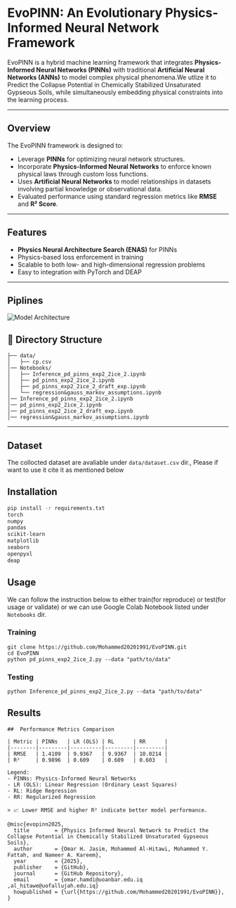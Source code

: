 # EvoPINN: An Evolutionary Physics-Informed Neural Network Framework

EvoPINN is a hybrid machine learning framework that integrates **Physics-Informed Neural Networks (PINNs)** with traditional **Artificial Neural Networks (ANNs)** to model complex physical phenomena.We utlize it to Predict the Collapse Potential in Chemically Stabilized Unsaturated Gypseous Soils, while simultaneously embedding physical constraints into the learning process.

---

##  Overview

The EvoPINN framework is designed to:

- Leverage **PINNs** for optimizing neural network structures.
- Incorporate **Physics-Informed Neural Networks** to enforce known physical laws through custom loss functions.
- Uses **Artificial Neural Networks** to model relationships in datasets involving partial knowledge or observational data.
- Evaluated performance using standard regression metrics like **RMSE** and **R² Score**.

---

##  Features

- **Physics Neural Architecture Search (ENAS)** for PINNs
- Physics-based loss enforcement in training
- Scalable to both low- and high-dimensional regression problems
- Easy to integration with PyTorch and DEAP

---
## Piplines

![Model Architecture](images/model_architecture.png)

## 📁 Directory Structure

~~~
├── data/
│   ├── cp.csv
│── Notebooks/ 
│   ├── Inference_pd_pinns_exp2_2ice_2.ipynb 
│   ├── pd_pinns_exp2_2ice_2.ipynb
│   ├── pd_pinns_exp2_2ice_2_draft_exp.ipynb
│   └── regression&gauss_markov_assumptions.ipynb
│── Inference_pd_pinns_exp2_2ice_2.ipynb 
│── pd_pinns_exp2_2ice_2.ipynb
│── pd_pinns_exp2_2ice_2_draft_exp.ipynb
│── regression&gauss_markov_assumptions.ipynb
~~~


---

## Dataset 
The collocted dataset are avaliable under `data/dataset.csv` dir., Please if want to use it cite it as mentioned below 

## Installation

```bash
pip install -r requirements.txt
torch
numpy
pandas
scikit-learn
matplotlib
seaborn
openpyxl
deap
```

## Usage
We can follow the instruction below to either train(for reproduce) or test(for usage or validate) 
or we can use Google Colab Notebook listed under `Notebooks` dir.
### Training
```
git clone https://github.com/Mohammed20201991/EvoPINN.git
cd EvoPINN
python pd_pinns_exp2_2ice_2.py --data "path/to/data"
```

### Testing
`
python Inference_pd_pinns_exp2_2ice_2.py --data "path/to/data"
`


## Results
```
##  Performance Metrics Comparison

| Metric | PINNs   | LR (OLS) | RL      | RR      |
|--------|---------|----------|---------|---------|
| RMSE   | 1.4109  | 9.9367   | 9.9367  | 10.0214 |
| R²     | 0.9896  | 0.609    | 0.609   | 0.603   |

Legend:
- PINNs: Physics-Informed Neural Networks  
- LR (OLS): Linear Regression (Ordinary Least Squares)  
- RL: Ridge Regression  
- RR: Regularized Regression

> 📈 Lower RMSE and higher R² indicate better model performance.

```
```
@misc{evopinn2025,
  title        = {Physics Informed Neural Network to Predict the Collapse Potential in Chemically Stabilized Unsaturated Gypseous Soils},
  author       = {Omar H. Jasim, Mohammed Al-Hitawi, Mohammed Y. Fattah, and Nameer A. Kareem},
  year         = {2025},
  publisher    = {GitHub},
  journal      = {GitHub Repository},
  email        = {omar.hamdi@uoanbar.edu.iq ,al_hitawe@uofallujah.edu.iq}
  howpublished = {\url{https://github.com/Mohammed20201991/EvoPINN}},
}
```
